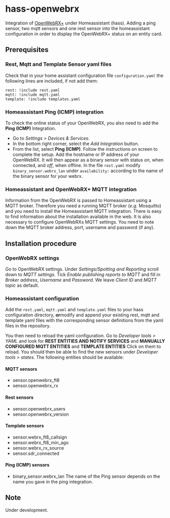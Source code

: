 # hass-openwebrx
Integration of [OpenWebRX+](https://github.com/luarvique/ppa) under Homeassistant (hass).
Adding a ping sensor, two mqtt sensors and one rest sensor into the homeassistant configuration 
in order to display the OpenWebRX+ status on an entity card.

## Prerequisites


### Rest, Mqtt and Template Sensor yaml files

Check that in your home assistant configuration file `configuration.yaml` the following lines are included, if not add them:
```
rest: !include rest.yaml
mqtt: !include mqtt.yaml
template: !include templates.yaml
```
### Homeassistant Ping (ICMP) integration

To check the online status of your OpenWebRX, you also need to add the **Ping (ICMP)** Integration. 
* Go to *Settings > Devices & Services*. 
* In the bottom right corner, select the *Add Integration* button.
* From the list, select **Ping (ICMP)**.
Follow the instructions on screen to complete the setup. Add the hostname or IP address of your OpenWebRX. 
It will then appear as a binary sensor with status *on*, when connected, and *off*, when offline.
In the file `rest.yaml` modify `binary_sensor.webrx_lan` under `availability:` 
according to the name of the binary sensor for your webrx.

### Homeassistant and OpenWebRX+ MQTT integration

Information from the OpenWebRX is passed to Homeassistant using a MQTT broker. Therefore you need a running MQTT broker (*e.g.* Mosquitto) and you need to install the Homeassistant MQTT integration. 
There is easy to find information about the installation available in the web. It is also necessary to configure OpenWebRXs MQTT settings. You need to note down the MQTT broker address, port, username and password (if any).

## Installation procedure

### OpenWebRX settings

Go to OpenWebRX settings. Under *Settings/Spotting and Reporting* scroll down to *MQTT settings*. Tick
*Enable publishing reports to MQTT* and fill in *Broker address*, *Username* and *Password*. We leave *Client ID* and *MQTT topic* as default.

### Homeassistant configuration

Add the `rest.yaml`, `mqtt.yaml` and `template.yaml` files to your hass configuration directory, **or**modify and append your existing rest, mqtt and template yaml files with the corresponding sensor definitions from the yaml files in the repository.

You then need to reload the yaml configuration. Go to *Developer tools > YAML* and look for **REST ENTITIES AND NOTIFY SERVICES**  and **MANUALLY CONFIGURED MQTT ENTITIES** and **TEMPLATE ENTITIES** Click on them to reload. You should then be able to find the new sensors under *Developer tools > states*. The following entities should be available:
#### MQTT sensors
* sensor.openwebrx_ft8
* sensor.openwebrx_rx
#### Rest sensors
* sensor.openwebrx_users
* sensor.openwebrx_version
#### Template sensors
* sensor.webrx_ft8_callsign
* sensor.webrx_ft8_min_ago
* sensor.webrx_rx_source
* sensor.sdr_connected
#### Ping (ICMP) sensors
* binary_sensor.webrx_lan
The name of the Ping sensor depends on the name you gave in the ping integration.

## Note
Under development.
